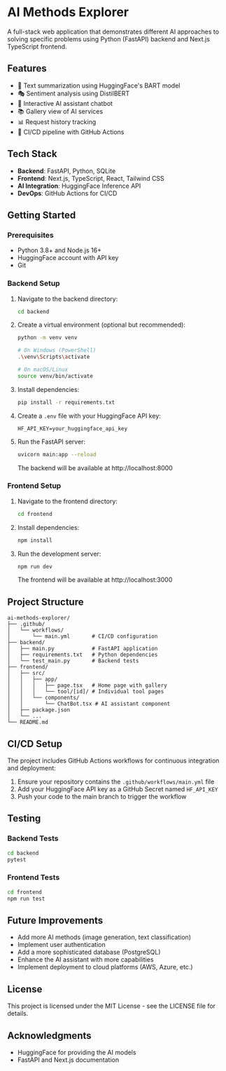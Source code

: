 # AI Methods Explorer

A full-stack web application that demonstrates different AI approaches to solving specific problems using Python (FastAPI) backend and Next.js TypeScript frontend.

## Features

- 🤖 Text summarization using HuggingFace's BART model
- 🎭 Sentiment analysis using DistilBERT
- 💬 Interactive AI assistant chatbot
- 📚 Gallery view of AI services
- 📊 Request history tracking
- 🔄 CI/CD pipeline with GitHub Actions

## Tech Stack

- **Backend**: FastAPI, Python, SQLite
- **Frontend**: Next.js, TypeScript, React, Tailwind CSS
- **AI Integration**: HuggingFace Inference API
- **DevOps**: GitHub Actions for CI/CD

## Getting Started

### Prerequisites

- Python 3.8+ and Node.js 16+
- HuggingFace account with API key
- Git

### Backend Setup

1. Navigate to the backend directory:
   ```bash
   cd backend
   ```

2. Create a virtual environment (optional but recommended):
   ```bash
   python -m venv venv
   
   # On Windows (PowerShell)
   .\venv\Scripts\activate
   
   # On macOS/Linux
   source venv/bin/activate
   ```

3. Install dependencies:
   ```bash
   pip install -r requirements.txt
   ```

4. Create a `.env` file with your HuggingFace API key:
   ```
   HF_API_KEY=your_huggingface_api_key
   ```

5. Run the FastAPI server:
   ```bash
   uvicorn main:app --reload
   ```
   The backend will be available at http://localhost:8000

### Frontend Setup

1. Navigate to the frontend directory:
   ```bash
   cd frontend
   ```

2. Install dependencies:
   ```bash
   npm install
   ```

3. Run the development server:
   ```bash
   npm run dev
   ```
   The frontend will be available at http://localhost:3000

## Project Structure

```
ai-methods-explorer/
├── .github/
│   └── workflows/
│       └── main.yml       # CI/CD configuration
├── backend/
│   ├── main.py            # FastAPI application
│   ├── requirements.txt   # Python dependencies
│   └── test_main.py       # Backend tests
├── frontend/
│   ├── src/
│   │   ├── app/
│   │   │   ├── page.tsx   # Home page with gallery
│   │   │   └── tool/[id]/ # Individual tool pages
│   │   └── components/
│   │       └── ChatBot.tsx # AI assistant component
│   ├── package.json
│   └── ...
└── README.md
```

## CI/CD Setup

The project includes GitHub Actions workflows for continuous integration and deployment:

1. Ensure your repository contains the `.github/workflows/main.yml` file
2. Add your HuggingFace API key as a GitHub Secret named `HF_API_KEY`
3. Push your code to the main branch to trigger the workflow

## Testing

### Backend Tests

```bash
cd backend
pytest
```

### Frontend Tests

```bash
cd frontend
npm run test
```

## Future Improvements

- Add more AI methods (image generation, text classification)
- Implement user authentication
- Add a more sophisticated database (PostgreSQL)
- Enhance the AI assistant with more capabilities
- Implement deployment to cloud platforms (AWS, Azure, etc.)

## License

This project is licensed under the MIT License - see the LICENSE file for details.

## Acknowledgments

- HuggingFace for providing the AI models
- FastAPI and Next.js documentation
